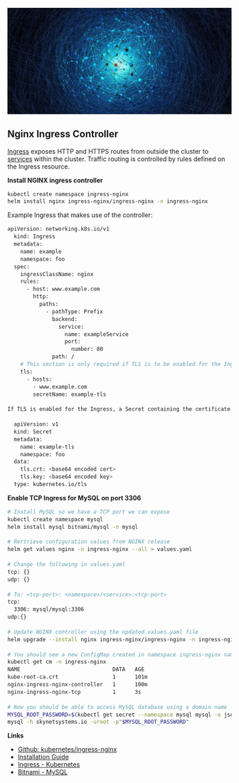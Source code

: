 
![nginx logo](nginx.jpeg)


## Nginx Ingress Controller

[Ingress](https://kubernetes.io/docs/reference/generated/kubernetes-api/v1.25/#ingress-v1-networking-k8s-io)  exposes HTTP and HTTPS routes from outside the cluster to  [services](https://kubernetes.io/docs/concepts/services-networking/service/)  within the cluster. Traffic routing is controlled by rules defined on the Ingress resource.


**Install NGINX ingress controller**

```bash
kubectl create namespace ingress-nginx
helm install nginx ingress-nginx/ingress-nginx -n ingress-nginx
```

Example Ingress that makes use of the controller:
```bash
apiVersion: networking.k8s.io/v1
  kind: Ingress
  metadata:
    name: example
    namespace: foo
  spec:
    ingressClassName: nginx
    rules:
      - host: www.example.com
        http:
          paths:
            - pathType: Prefix
              backend:
                service:
                  name: exampleService
                  port:
                    number: 80
              path: /
    # This section is only required if TLS is to be enabled for the Ingress
    tls:
      - hosts:
        - www.example.com
        secretName: example-tls

If TLS is enabled for the Ingress, a Secret containing the certificate and key must also be provided:

  apiVersion: v1
  kind: Secret
  metadata:
    name: example-tls
    namespace: foo
  data:
    tls.crt: <base64 encoded cert>
    tls.key: <base64 encoded key>
  type: kubernetes.io/tls
```

**Enable TCP Ingress for MySQL on port 3306**

```bash
# Install MySQL so we have a TCP port we can expose
kubectl create namespace mysql
helm install mysql bitnami/mysql -n mysql

# Rertrieve configuration values from NGINX release
helm get values nginx -n ingress-nginx --all > values.yaml

# Change the following in values.yaml
tcp: {}
udp: {}

# To: <tcp-port>: <namespace>/<service>:<tcp-port>
tcp:
  3306: mysql/mysql:3306
udp:{}

# Update NGINX controller using the updated values.yaml file
helm upgrade --install nginx ingress-nginx/ingress-nginx -n ingress-nginx --values values.yaml

# You should see a new ConfigMap created in namespace ingress-nginx named nginx-ingress-nginx-tcp
kubectl get cm -n ingress-nginx
NAME                             DATA   AGE
kube-root-ca.crt                 1      101m
nginx-ingress-nginx-controller   1      100m
nginx-ingress-nginx-tcp          1      3s

# Now you should be able to access MySQL database using a domain name
MYSQL_ROOT_PASSWORD=$(kubectl get secret --namespace mysql mysql -o jsonpath="{.data.mysql-root-password}" | base64 -d)
mysql -h skynetsystems.io -uroot -p"$MYSQL_ROOT_PASSWORD"
```

**Links**

 - [Github: kubernetes/ingress-nginx](https://github.com/kubernetes/ingress-nginx)
 - [Installation Guide](https://kubernetes.github.io/ingress-nginx/deploy/)
 - [Ingress - Kubernetes](https://kubernetes.io/docs/concepts/services-networking/ingress/)
 - [Bitnami - MySQL](https://bitnami.com/stack/mysql/helm)
